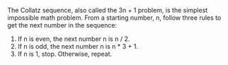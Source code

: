 The Collatz sequence, also called the 3n + 1 problem, is the simplest impossible math
problem.
From a starting number, n, follow three rules to get the next number in the sequence:
1. If n is even, the next number n is n / 2.
2. If n is odd, the next number n is n * 3 + 1.
3. If n is 1, stop. Otherwise, repeat.